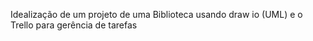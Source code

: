Idealização de um projeto de uma Biblioteca usando draw io (UML) e o Trello para gerência de tarefas
